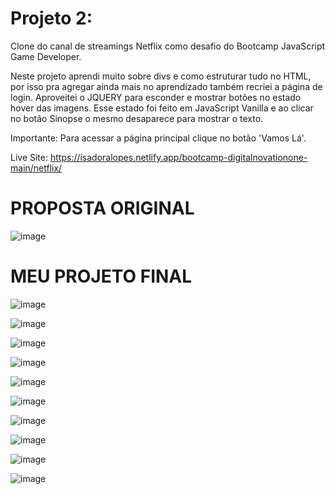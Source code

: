# Projeto 2:

Clone do canal de streamings Netflix como desafio do Bootcamp JavaScript Game Developer.

Neste projeto aprendi muito sobre divs e como estruturar tudo no HTML, por isso pra agregar ainda mais no aprendizado também recriei a página de login.
Aproveitei o JQUERY para esconder e mostrar botões no estado hover das imagens. 
Esse estado foi feito em JavaScript Vanilla e ao clicar no botão Sinopse o mesmo desaparece para mostrar o texto.

Importante: Para acessar a página principal clique no botão 'Vamos Lá'.

Live Site: https://isadoralopes.netlify.app/bootcamp-digitalnovationone-main/netflix/

# PROPOSTA ORIGINAL

![image](https://user-images.githubusercontent.com/80006401/119549317-795aa280-bd6d-11eb-8914-f9ef902b6a46.png)

# MEU PROJETO FINAL

![image](https://user-images.githubusercontent.com/80006401/119549744-ecfcaf80-bd6d-11eb-9f4c-40dd80a021b4.png)

![image](https://user-images.githubusercontent.com/80006401/119549779-f84fdb00-bd6d-11eb-855d-e697f105cbfb.png)

![image](https://user-images.githubusercontent.com/80006401/119549810-ff76e900-bd6d-11eb-89eb-e4085075b2ba.png)

![image](https://user-images.githubusercontent.com/80006401/119549833-07368d80-bd6e-11eb-927f-777fbc397cf8.png)

![image](https://user-images.githubusercontent.com/80006401/119549860-0f8ec880-bd6e-11eb-8324-caa0b4d81517.png)

![image](https://user-images.githubusercontent.com/80006401/119549923-203f3e80-bd6e-11eb-9244-f16daeb6514d.png)

![image](https://user-images.githubusercontent.com/80006401/119549439-98593480-bd6d-11eb-8e68-8dcf72a4b932.png)

![image](https://user-images.githubusercontent.com/80006401/119549474-a3ac6000-bd6d-11eb-882b-a3babfea23e4.png)

![image](https://user-images.githubusercontent.com/80006401/119549534-b161e580-bd6d-11eb-8e6a-f51cec054305.png)

![image](https://user-images.githubusercontent.com/80006401/119549577-bb83e400-bd6d-11eb-8524-4012fba0f4d8.png)
